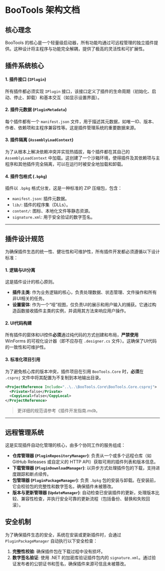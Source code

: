# BooTools 架构文档

## 核心理念
BooTools 的核心是一个轻量级启动器，所有功能均通过可远程管理的独立插件提供。这种设计将主程序与功能完全解耦，提供了极高的灵活性和可扩展性。

## 插件系统核心

#### 1. 插件接口 (`IPlugin`)
所有插件都必须实现 `IPlugin` 接口，该接口定义了插件的生命周期（初始化、启动、停止、卸载）和基本交互（如显示设置界面）。

#### 2. 插件元数据 (`PluginMetadata`)
每个插件都有一个 `manifest.json` 文件，用于描述其元数据，如唯一ID、版本、作者、依赖项和主程序兼容性等。这是插件管理系统的重要数据来源。

#### 3. 插件隔离 (`AssemblyLoadContext`)
为了从根本上解决依赖冲突并实现热插拔，每个插件都在其自己的 `AssemblyLoadContext` 中加载。这创建了一个沙箱环境，使得插件及其依赖项与主程序和其他插件完全隔离，可以在运行时被安全地加载和卸载。

#### 4. 插件包格式 (`.bpkg`)
插件以 `.bpkg` 格式分发，这是一种标准的 ZIP 压缩包，包含：
- `manifest.json`: 插件元数据。
- `lib/`: 插件的程序集（DLLs）。
- `content/`: 图标、本地化文件等静态资源。
- `signature.xml`: 用于安全验证的数字签名。

---

## 插件设计规范
为确保插件生态的统一性、健壮性和可维护性，所有插件开发都必须遵循以下设计标准：

#### 1. 逻辑与UI分离
这是插件设计的核心原则。
- **插件主类**: 作为业务逻辑的核心，负责处理数据、状态管理、文件操作和所有非UI相关的任务。
- **设置窗体**: 作为一个“哑”视图，仅负责UI的展示和用户输入的捕获。它通过构造函数接收插件主类的实例，并调用其方法来响应用户操作。

#### 2. UI代码构建
所有插件的窗体和UI控件**必须**通过纯代码的方式创建和布局，**严禁使用** WinForms 的可视化设计器（即不应存在 `.designer.cs` 文件）。这确保了UI代码的一致性和可维护性。

#### 3. 标准化项目引用
为了避免核心库的版本冲突，插件项目在引用 `BooTools.Core` 时，**必须**在 `.csproj` 文件中将其配置为不复制到本地输出目录。
```xml
<ProjectReference Include="..\..\BooTools.Core\BooTools.Core.csproj">
  <Private>false</Private>
  <CopyLocal>false</CopyLocal>
</ProjectReference>
```

> 更详细的规范请参考《插件开发指南.md》。

---

## 远程管理系统
这是实现插件自动化管理的核心，由多个协同工作的服务组成：

- **仓库管理器 (`PluginRepositoryManager`)**: 负责从一个或多个远程仓库（如 GitHub Releases 或自定义的 HTTP API）获取可用的插件列表和版本信息。
- **下载管理器 (`PluginDownloadManager`)**: 以异步方式处理插件包的下载，支持进度跟踪和断点续传。
- **包管理器 (`PluginPackageManager`)**: 负责 `.bpkg` 包的安装与卸载。在安装前，它会校验包的完整性和数字签名，确保插件未被篡改。
- **版本与更新管理器 (`UpdateManager`)**: 自动检查已安装插件的更新，处理版本比较、兼容性检查，并执行安全可靠的更新流程（包括备份、替换和失败回滚）。

## 安全机制
为了确保插件生态的安全，系统在安装或更新插件时，会通过 `PluginPackageManager` 自动执行以下安全检查：
1.  **完整性校验**: 确保插件包在下载过程中没有损坏。
2.  **数字签名验证**: 使用 .NET 的加密库验证插件包内的 `signature.xml`。通过验证发布者的公钥证书和签名，确保插件来源可信且未被篡改。
